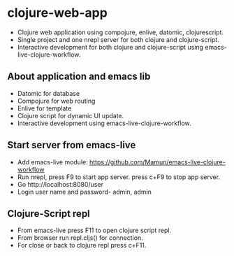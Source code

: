 clojure-web-app
===============

- Clojure web application using compojure, enlive, datomic, clojurescript.
- Single project and one nrepl server for both clojure and clojure-script.
- Interactive development for both clojure and clojure-script using emacs-live-clojure-workflow. 


About application and emacs lib
-------------------------------
- Datomic for database
- Compojure for web routing
- Enlive for template
- Clojure script for dynamic UI update.
- Interactive development using emacs-live-clojure-workflow.


Start server from emacs-live
-----------------------------
- Add emacs-live module: https://github.com/Mamun/emacs-live-clojure-workflow
- Run nrepl, press F9 to start app server. press c+F9 to stop app server.
- Go http://localhost:8080/user
- Login user name and password- admin, admin


Clojure-Script repl
-------------------
- From emacs-live press F11 to open clojure script repl.
- From browser run repl.cljs() for connection. 
- For close or back to clojure repl press c+F11.



